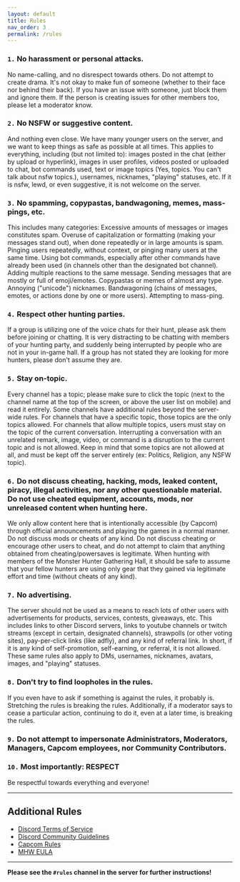 ```yaml
---
layout: default
title: Rules
nav_order: 3
permalink: /rules
---
```


### `1.` **No harassment or personal attacks.** 
No name-calling, and no disrespect towards others. Do not attempt to create drama. It's not okay to make fun of someone (whether to their face nor behind their back). If you have an issue with someone, just block them and ignore them. If the person is creating issues for other members too, please let a moderator know.

### `2.` **No NSFW or suggestive content.**
And nothing even close. We have many younger users on the server, and we want to keep things as safe as possible at all times. This applies to everything, including (but not limited to): images posted in the chat (either by upload or hyperlink), images in user profiles, videos posted or uploaded to chat, bot commands used, text or image topics (Yes, topics. You can't talk about nsfw topics.), usernames, nicknames, "playing" statuses, etc. If it is nsfw, lewd, or even suggestive, it is not welcome on the server.

### `3.` **No spamming, copypastas, bandwagoning, memes, mass-pings, etc.** 
This includes many categories: Excessive amounts of messages or images constitutes spam. Overuse of capitalization or formatting (making your messages stand out), when done repeatedly or in large amounts is spam. Pinging users repeatedly, without context, or pinging many users at the same time. Using bot commands, especially after other commands have already been used (in channels other than the designated bot channel). Adding multiple reactions to the same message. Sending messages that are mostly or full of emoji/emotes. Copypastas or memes of almost any type. Annoying ("unicode") nicknames. Bandwagoning (chains of messages, emotes, or actions done by one or more users). Attempting to mass-ping.

### `4.` **Respect other hunting parties.**
If a group is utilizing one of the voice chats for their hunt, please ask them before joining or chatting. It is very distracting to be chatting with members of your hunting party, and suddenly being interrupted by people who are not in your in-game hall. If a group has not stated they are looking for more hunters, please don't assume they are.

### `5.` **Stay on-topic.** 
Every channel has a topic; please make sure to click the topic (next to the channel name at the top of the screen, or above the user list on mobile) and read it entirely. Some channels have additional rules beyond the server-wide rules. For channels that have a specific topic, those topics are the only topics allowed. For channels that allow multiple topics, users must stay on the topic of the current conversation. Interrupting a conversation with an unrelated remark, image, video, or command is a disruption to the current topic and is not allowed. Keep in mind that some topics are not allowed at all, and must be kept off the server entirely (ex: Politics, Religion, any NSFW topic).

### `6.` **Do not discuss cheating, hacking, mods, leaked content, piracy, illegal activities, nor any other questionable material. Do not use cheated equipment, accounts, mods, nor unreleased content when hunting here.**
We only allow content here that is intentionally accessible (by Capcom) through official announcements and playing the games in a normal manner.  Do not discuss mods or cheats of any kind. Do not discuss cheating or encourage other users to cheat, and do not attempt to claim that anything obtained from cheating/powersaves is legitimate. When hunting with members of the Monster Hunter Gathering Hall, it should be safe to assume that your fellow hunters are using only gear that they gained via legitimate effort and time (without cheats of any kind).

### `7.` **No advertising.** 
The server should not be used as a means to reach lots of other users with advertisements for products, services, contests, giveaways, etc. This includes links to other Discord servers, links to youtube channels or twitch streams (except in certain, designated channels), strawpolls (or other voting sites), pay-per-click links (like adfly), and any kind of referral link. In short, if it is any kind of self-promotion, self-earning, or referral, it is not allowed. These same rules also apply to DMs, usernames, nicknames, avatars, images, and "playing" statuses.

### `8.` **Don't try to find loopholes in the rules.** 
If you even have to ask if something is against the rules, it probably is. Stretching the rules is breaking the rules. Additionally, if a moderator says to cease a particular action, continuing to do it, even at a later time, is breaking the rules.

### `9.` **Do not attempt to impersonate Administrators, Moderators, Managers, Capcom employees, nor Community Contributors.**

### `10.` Most importantly: **RESPECT**
Be respectful towards everything and everyone!

---

## Additional Rules
* [Discord Terms of Service](https://discordapp.com/terms)
* [Discord Community Guidelines](https://discordapp.com/guidelines)
* [Capcom Rules](https://discordapp.com/invite/WzGhFjz)
* [MHW EULA](https://store.steampowered.com//eula/582010_eula_0?eulaLang=english)

---

**Please see the `#rules` channel in the server for further instructions!**
